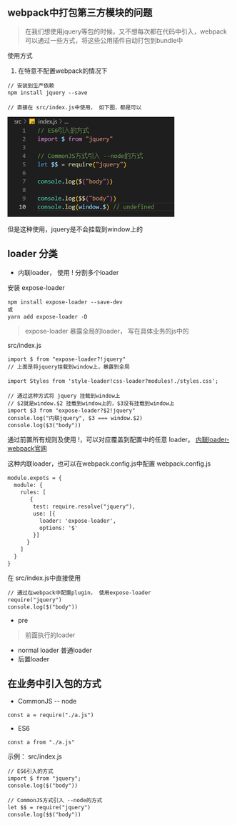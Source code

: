 ## webpack中打包第三方模块的问题

> 在我们想使用jquery等包的时候，又不想每次都在代码中引入，webpack可以通过一些方式，将这些公用插件自动打包到bundle中

使用方式
1. 在特意不配置webpack的情况下

```
// 安装到生产依赖
npm install jquery --save

// 直接在 src/index.js中使用， 如下图，都是可以
```
![use-jq.png](./screenshot/use-jq.png)

但是这种使用，jquery是不会挂载到window上的


## loader 分类

- 内联loader， 使用 ! 分割多个loader

安装 expose-loader

```
npm install expose-loader --save-dev
或
yarn add expose-loader -D
```
> expose-loader 暴露全局的loader， 写在具体业务的js中的

src/index.js
```
import $ from "expose-loader?!jquery"
// 上面是将jquery挂载到window上，暴露到全局

import Styles from 'style-loader!css-loader?modules!./styles.css';

// 通过这种方式将 jquery 挂载到window上
// $2就是window.$2 挂载到window上的，$3没有挂载到window上
import $3 from "expose-loader?$2!jquery"
console.log("内联jquery", $3 === window.$2)
console.log($3("body"))
```
通过前置所有规则及使用 !，可以对应覆盖到配置中的任意 loader。
[内联loader-webpack官网](https://www.webpackjs.com/concepts/loaders/#inline)

这种内联loader，也可以在webpack.config.js中配置
webpack.config.js

```
module.expots = {
  module: {
    rules: [
       {
        test: require.resolve("jquery"),
        use: [{
          loader: 'expose-loader',
          options: '$'
        }]
      }
    ]
  }
}
```
在 src/index.js中直接使用
```
// 通过在webpack中配置plugin， 使用expose-loader
require("jquery")
console.log($("body"))

```



- pre
> 前面执行的loader
- normal loader  普通loader
- 后置loader


## 在业务中引入包的方式
- CommonJS -- node

```
const a = require("./a.js")
```
- ES6 
```
const a from "./a.js"
```
示例： 
src/index.js
```
// ES6引入的方式
import $ from "jquery";
console.log($("body"))

// CommonJS方式引入 --node的方式
let $$ = require("jquery")
console.log($$("body"))
```